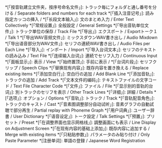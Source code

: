 *[「按音轨建立文件夹，按序号命名文件」]: トラック毎にフォルダと通し番号を分ける / Separate folders and numbers for each track
*[「插入注音记号」]: 読み指定カッコの挿入 /
*[「长段文本输入」]: 文のまとめ入力 / Enter Text Collectively
*[「常规设置」]: 全般設定 / General Settings
*[「导出音轨单位文件」]: トラック単位の保存 / Track File
*[「导出」]: エクスポート / Exportトーク１ / Talk 1
*[「导出WAV音频文件」]: ミックスダウンWAV書き出し / Audio Mixdown
*[「导出语音部分为WAV文件」]: セリフの連続WAV書き出し / Audio Files per Each Line
*[「导入」]: インポート / Import
*[「导入台词文本」]: セリフのテキストの読み込み / Text File
*[「连续输入台词」]: 連続でセリフ入力 / Continuous Input
*[「面板显示」]: 表示 / View
*[「始终置顶」]: 手前に表示 /
*[「台词片段」]: セリフクリップ / Speech Clips
*[「替换现有内容」]: 既存内容を置き換える / Replace existing items
*[「添加空白行」]: 空白行の追加 / Add Blank Line
*[「添加音轨」]: トラックの追加 / Add Track
*[「文本文件的编码」]: テキストファイルの文字コード / Text File Character Code
*[「文件」]: ファイル / File
*[「显示别的音轨的台词」]: 別トラックのセリフを表示 / Other Track Lines
*[「详细」]: 詳細 / Details
*[「选项」]: オプション / Options
*[「音轨」]: トラック / Track
*[「音轨配音角色」]: トラックのキャスト / Cast
*[「音素图调整部分自动试听」]: 音素グラフの自動試聴で部分再生 / Partial replay with Phoneme Graph
*[「用户词典」]: ユーザー辞書 / User Dictionary
*[「语音设定」]: トーク設定 / Talk Settings
*[「预置」]: プリセット / Preset
*[「在调整界面也显示网格线」]: 調整画面にも表示 / Line Display on Adjustment Screen
*[「在现有内容的基础上添加」]: 既存内容に追加する / Merge with existing items
*[「只粘贴参数」]: パラメータのみ貼り付け / Only Paste Parameter
*[注册单词]: 単語の登録 / Japanese Word Registration
